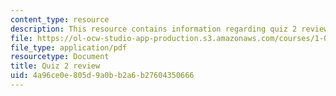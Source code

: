 ```yaml
---
content_type: resource
description: This resource contains information regarding quiz 2 review.
file: https://ol-ocw-studio-app-production.s3.amazonaws.com/courses/1-00-introduction-to-computers-and-engineering-problem-solving-spring-2012/4a96ce0e805d9a0bb2a6b27604350666_MIT1_00S12_Quiz_2_Review.pdf
file_type: application/pdf
resourcetype: Document
title: Quiz 2 review
uid: 4a96ce0e-805d-9a0b-b2a6-b27604350666
---
```

